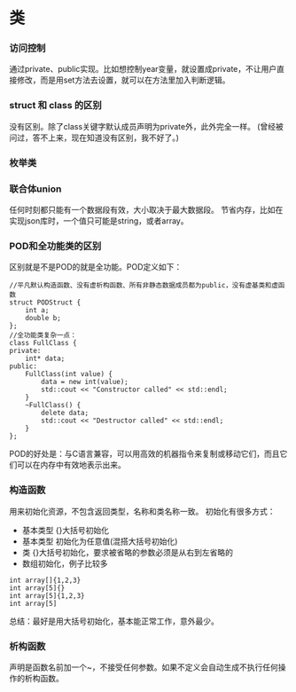 # 类

### 访问控制
通过private、public实现。比如想控制year变量，就设置成private，不让用户直接修改，而是用set方法去设置，就可以在方法里加入判断逻辑。

### struct 和 class 的区别
没有区别。除了class关键字默认成员声明为private外，此外完全一样。
(曾经被问过，答不上来，现在知道没有区别，我不好了。)

### 枚举类

### 联合体union
任何时刻都只能有一个数据段有效，大小取决于最大数据段。
节省内存，比如在实现json库时，一个值只可能是string，或者array。

### POD和全功能类的区别
区别就是不是POD的就是全功能。POD定义如下：
```
//平凡默认构造函数、没有虚析构函数、所有非静态数据成员都为public，没有虚基类和虚函数
struct PODStruct {
    int a;
    double b;
};
//全功能类复杂一点：
class FullClass {
private:
    int* data;
public:
    FullClass(int value) {
        data = new int(value);
        std::cout << "Constructor called" << std::endl;
    }
    ~FullClass() {
        delete data;
        std::cout << "Destructor called" << std::endl;
    }
};
```
POD的好处是：与C语言兼容，可以用高效的机器指令来复制或移动它们，而且它们可以在内存中有效地表示出来。

### 构造函数
用来初始化资源，不包含返回类型，名称和类名称一致。
初始化有很多方式：
- 基本类型 {}大括号初始化
- 基本类型 初始化为任意值(混搭大括号初始化)
- 类 {}大括号初始化，要求被省略的参数必须是从右到左省略的
- 数组初始化，例子比较多
```
int array[]{1,2,3}
int array[5]{}
int array[5]{1,2,3}
int array[5]
```
总结：最好是用大括号初始化，基本能正常工作，意外最少。

### 析构函数
声明是函数名前加一个~，不接受任何参数。如果不定义会自动生成不执行任何操作的析构函数。




